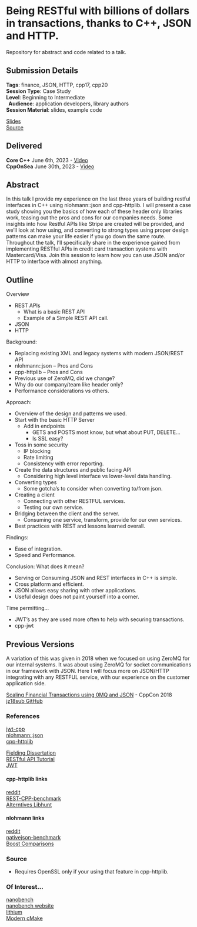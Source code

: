 # Being RESTful with billions of dollars in transactions, thanks to C++, JSON and HTTP. 
Repository for abstract and code related to a talk.  

## Submission Details
**Tags**: finance, JSON, HTTP, cpp17, cpp20 <br /> 
**Session Type**: Case Study <br />
**Level**: Beginning to Intermediate<br />  
**Audience**: application developers, library authors<br /> 
**Session Material**: slides, example code <br /> 

[Slides](doc/Being_RESTful_with_Billions.pdf)<br />
[Source](https://github.com/kevinbcarpenter/restful-with-billions)

## Delivered
**Core C++** June 6th, 2023 - 
[Video](https://youtu.be/KIpUrDUa-vw?si=VaVfP9I5CCxQD_nh)<br />
**CppOnSea** June 30th, 2023 - 
[Video](https://youtu.be/uqPTzUdNLZk?si=RsfLZUKZ1maZbJrM)

## Abstract
In this talk I provide my experience on the last three years of building restful interfaces in C++ using nlohmann::json and cpp-httplib. I will present a case study showing you the basics of how each of these header only libraries work, teasing out the pros and cons for our companies needs. Some insights into how Restful APIs like Stripe are created will be provided, and we’ll look at how using, and converting to strong types using proper design patterns can make your life easier if you go down the same route. Throughout the talk, I’ll specifically share in the experience gained from implementing RESTful APIs in credit card transaction systems with Mastercard/Visa. Join this session to learn how you can use JSON and/or HTTP to interface with almost anything. 

## Outline
Overview 
- REST APIs
    - What is a basic REST API
    - Example of a Simple REST API call.
- JSON 
- HTTP 

Background: 
- Replacing existing XML and legacy systems with modern JSON/REST API 
- nlohmann::json – Pros and Cons 
- cpp-httplib – Pros and Cons 
- Previous use of ZeroMQ, did we change? 
- Why do our company/team like header only? 
- Performance considerations vs others. 

Approach: 
- Overview of the design and patterns we used. 
- Start with the basic HTTP Server 
    - Add in endpoints 
        - GETS and POSTS most know, but what about PUT, DELETE… 
        - Is SSL easy? 
- Toss in some security 
    - IP blocking 
    - Rate limiting 
    - Consistency with error reporting.
- Create the data structures and public facing API 
    - Considering high level interface vs lower-level data handling. 
- Converting types 
    - Some gotcha’s to consider when converting to/from json. 
- Creating a client 
    - Connecting with other RESTFUL services. 
    - Testing our own service. 
- Bridging between the client and the server. 
    - Consuming one service, transform, provide for our own services. 
- Best practices with REST and lessons learned overall. 

Findings: 
- Ease of integration. 
- Speed and Performance. 

Conclusion: What does it mean? 
- Serving or Consuming JSON and REST interfaces in C++ is simple. 
- Cross platform and efficient. 
- JSON allows easy sharing with other applications. 
- Useful design does not paint yourself into a corner. 

Time permitting… 
- JWT’s as they are used more often to help with securing transactions. 
- cpp-jwt 

## Previous Versions
A variation of this was given in 2018 when we focused on using ZeroMQ for our internal systems. It was about using ZeroMQ for socket communications in our framework with JSON. Here I will focus more on JSON/HTTP integrating with any RESTFUL service, with our experience on the customer application side. 

[Scaling Financial Transactions using 0MQ and JSON](https://www.youtube.com/watch?v=XLSckGMyzbs&t=2s) - CppCon 2018<br />
[jz18sub GitHub](https://github.com/kevinbcarpenter/jz18sub)

### References
[jwt-cpp](https://github.com/Thalhammer/jwt-cpp)<br />
[nlohmann::json](https://github.com/nlohmann/json)<br />
[cpp-httplib](https://github.com/yhirose/cpp-httplib)



[Fielding Dissertation](https://www.ics.uci.edu/~fielding/pubs/dissertation/fielding_dissertation.pdf)<br />
[RESTful API Tutorial](https://restfulapi.net)<br />
[JWT](https://jwt.io/introduction/)

#### cpp-httplib links
[reddit](https://www.reddit.com/r/cpp/comments/igfn33/is_cpphttplib_the_simplesthighestperformance_way/)<br />
[REST-CPP-benchmark](https://github.com/guteksan/REST-CPP-benchmark)<br />
[Alterntives Libhunt](https://cpp.libhunt.com/cpp-httplib-alternatives)

#### nlohmann links
[reddit](https://www.reddit.com/r/cpp/comments/dhy3mx/recent_json_library_benchmarks/)<br />
[nativejson-benchmark](https://github.com/miloyip/nativejson-benchmark)<br />
[Boost Comparisons](https://www.boost.org/doc/libs/master/libs/json/doc/html/json/comparison.html)

### Source
- Requires OpenSSL only if your using that feature in cpp-httplib.

### Of Interest...
[nanobench](https://github.com/martinus/nanobench)<br />
[nanobench website](https://nanobench.ankerl.com/index.html)<br />
[lithium](https://github.com/matt-42/lithium)<br />
[Modern cMake](https://cliutils.gitlab.io/modern-cmake/)
